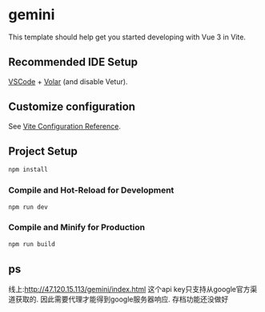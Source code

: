 # gemini

This template should help get you started developing with Vue 3 in Vite.

## Recommended IDE Setup

[VSCode](https://code.visualstudio.com/) + [Volar](https://marketplace.visualstudio.com/items?itemName=Vue.volar) (and disable Vetur).

## Customize configuration

See [Vite Configuration Reference](https://vite.dev/config/).

## Project Setup

```sh
npm install
```

### Compile and Hot-Reload for Development

```sh
npm run dev
```

### Compile and Minify for Production

```sh
npm run build
```

## ps
线上:http://47.120.15.113/gemini/index.html
这个api key只支持从google官方渠道获取的.
因此需要代理才能得到google服务器响应.
存档功能还没做好